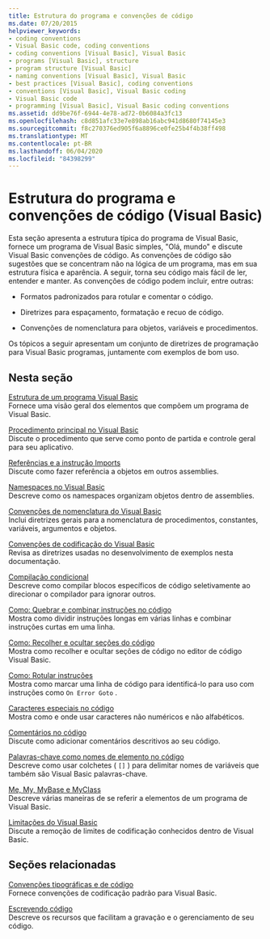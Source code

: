 ```yaml
---
title: Estrutura do programa e convenções de código
ms.date: 07/20/2015
helpviewer_keywords:
- coding conventions
- Visual Basic code, coding conventions
- coding conventions [Visual Basic], Visual Basic
- programs [Visual Basic], structure
- program structure [Visual Basic]
- naming conventions [Visual Basic], Visual Basic
- best practices [Visual Basic], coding conventions
- conventions [Visual Basic], Visual Basic coding
- Visual Basic code
- programming [Visual Basic], Visual Basic coding conventions
ms.assetid: dd9be76f-6944-4e78-ad72-0b6084a3fc13
ms.openlocfilehash: c8d851afc33e7e898ab16abc941d8680f74145e3
ms.sourcegitcommit: f8c270376ed905f6a8896ce0fe25b4f4b38ff498
ms.translationtype: MT
ms.contentlocale: pt-BR
ms.lasthandoff: 06/04/2020
ms.locfileid: "84398299"
---
```

# <a name="program-structure-and-code-conventions-visual-basic"></a>Estrutura do programa e convenções de código (Visual Basic)
Esta seção apresenta a estrutura típica do programa de Visual Basic, fornece um programa de Visual Basic simples, "Olá, mundo" e discute Visual Basic convenções de código. As convenções de código são sugestões que se concentram não na lógica de um programa, mas em sua estrutura física e aparência. A seguir, torna seu código mais fácil de ler, entender e manter. As convenções de código podem incluir, entre outras:  
  
- Formatos padronizados para rotular e comentar o código.  
  
- Diretrizes para espaçamento, formatação e recuo de código.  
  
- Convenções de nomenclatura para objetos, variáveis e procedimentos.  
  
 Os tópicos a seguir apresentam um conjunto de diretrizes de programação para Visual Basic programas, juntamente com exemplos de bom uso.  
  
## <a name="in-this-section"></a>Nesta seção  
 [Estrutura de um programa Visual Basic](structure-of-a-visual-basic-program.md)  
 Fornece uma visão geral dos elementos que compõem um programa de Visual Basic.  
  
 [Procedimento principal no Visual Basic](main-procedure.md)  
 Discute o procedimento que serve como ponto de partida e controle geral para seu aplicativo.  
  
 [Referências e a instrução Imports](references-and-the-imports-statement.md)  
 Discute como fazer referência a objetos em outros assemblies.  
  
 [Namespaces no Visual Basic](namespaces.md)  
 Descreve como os namespaces organizam objetos dentro de assemblies.  
  
 [Convenções de nomenclatura do Visual Basic](naming-conventions.md)  
 Inclui diretrizes gerais para a nomenclatura de procedimentos, constantes, variáveis, argumentos e objetos.  
  
 [Convenções de codificação do Visual Basic](coding-conventions.md)  
 Revisa as diretrizes usadas no desenvolvimento de exemplos nesta documentação.  
  
 [Compilação condicional](conditional-compilation.md)  
 Descreve como compilar blocos específicos de código seletivamente ao direcionar o compilador para ignorar outros.  
  
 [Como: Quebrar e combinar instruções no código](how-to-break-and-combine-statements-in-code.md)  
 Mostra como dividir instruções longas em várias linhas e combinar instruções curtas em uma linha.  
  
 [Como: Recolher e ocultar seções do código](how-to-collapse-and-hide-sections-of-code.md)  
 Mostra como recolher e ocultar seções de código no editor de código Visual Basic.  
  
 [Como: Rotular instruções](how-to-label-statements.md)  
 Mostra como marcar uma linha de código para identificá-lo para uso com instruções como `On Error Goto` .  
  
 [Caracteres especiais no código](special-characters-in-code.md)  
 Mostra como e onde usar caracteres não numéricos e não alfabéticos.  
  
 [Comentários no código](comments-in-code.md)  
 Discute como adicionar comentários descritivos ao seu código.  
  
 [Palavras-chave como nomes de elemento no código](keywords-as-element-names-in-code.md)  
 Descreve como usar colchetes ( `[]` ) para delimitar nomes de variáveis que também são Visual Basic palavras-chave.  
  
 [Me, My, MyBase e MyClass](me-my-mybase-and-myclass.md)  
 Descreve várias maneiras de se referir a elementos de um programa de Visual Basic.  
  
 [Limitações do Visual Basic](limitations.md)  
 Discute a remoção de limites de codificação conhecidos dentro de Visual Basic.  
  
## <a name="related-sections"></a>Seções relacionadas  
 [Convenções tipográficas e de código](../../language-reference/typographic-and-code-conventions.md)  
 Fornece convenções de codificação padrão para Visual Basic.  
  
 [Escrevendo código](/visualstudio/ide/writing-code-in-the-code-and-text-editor)  
 Descreve os recursos que facilitam a gravação e o gerenciamento de seu código.
